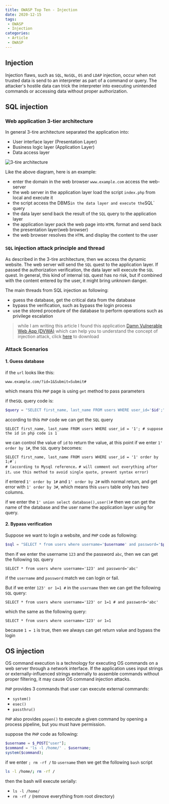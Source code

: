 ```yaml
---
title: OWASP Top Ten - Injection
date: 2020-12-15
tags:
 - OWASP
 - Injection
categories:
 - Article
 - OWASP
---
```


## Injection

Injection flaws, such as `SQL`, `NoSQL`, `OS` and `LDAP` injection, occur when not trusted data is send to an interpreter as part of a command or query. The attacker's hostile data can trick the interpreter into executing unintended commands or accessing data without proper authorization.



## SQL injection

### Web application 3-tier architecture

In general 3-tire architecture separated the application into:

- User interface layer (Presentation Layer)
- Business logic layer (Application Layer)
- Data access layer

![3-tire architecture](https://www.jinfonet.com/wp-content/uploads/2018/08/3-tier_architecture-460x275.png)

Like the above diagram, here is an example:

- enter the domain in the web browser `www.example.com` access the web-server
- the web server in the application layer load the script `index.php` from local and execute it
- the script access the DBMS` in the data layer and execute the `SQL` query
- the data layer send back the result of the `SQL` query to the application layer
- the application layer pack the web page into `HTML` format and send back the presentation layer(web browser) 
- the web browser resolves the `HTML` and display the content to the user



### `SQL` injection attack principle and thread

As described in the 3-tire architecture, then we access the dynamic website. The web server will send the `SQL` quest to the application layer. If passed the authorization verification, the data layer will execute the `SQL` quest. In general, this kind of internal `SQL` quest has no risk, but if combined with the content entered by the user, it might bring unknown danger.

The main threads from SQL injection as following:
- guess the database, get the critical data from the database
- bypass the verification, such as bypass the login process
- use the stored procedure of the database to perform operations such as privilege escalation

> while I am writing this article I found this application [Damn Vulnerable Web App (DVWA)](http://www.dvwa.co.uk/) which can help you to understand the concept of injection attack, click [here](https://github.com/ethicalhack3r/DVWA/archive/master.zip) to download



### Attack Scenarios

#### 1. Guess database

if the `url` looks like this:

``` 
www.example.com/?id=1&Submit=Submit#
```

which means this `PHP` page is using `get` method to pass parameters

if the`SQL` query code is:

``` php
$query = "SELECT first_name, last_name FROM users WHERE user_id='$id';";
```

according to this `PHP` code we can get the `SQL` query

``` mysql
SELECT first_name, last_name FROM users WHERE user_id = '1'; # suppose the id in php code is 1
```

we can control  the value of `id` to return the value, at this point if we enter `1' order by 1#`, the `SQL` query becomes:

``` mysql
SELECT first_name, last_name FROM users WHERE user_id = '1' order by 1;#`;
# (according to Mysql reference，# will comment out everything after it，use this method to avoid single quote, prevent syntax error)
```

if entered `1' order by 1#` and `1' order by 2#` with normal return, and get error with `1' order by 3#`, which means this `users` table only has two columns.

if we enter the  `1' union select database(),user()#` then we can get the name of the database and the user name the application layer using for query.



#### 2. Bypass verification

Suppose we want to login a website, and `PHP` code as following:

``` php
$sql = "SELECT * from users where username='$username' and password='$pwd'"
```

then if we enter the username `123` and the password `abc`, then we can get the following `SQL` query

``` mysql
SELECT * from users where username='123' and password='abc'
```

if the `username` and `password` match we can login or fail.

But if we enter `123' or 1=1 #` in the `username` then we can get the following `SQL` query:

``` mysql
SELECT * from users where username='123' or 1=1 # and password='abc'
```

which the same as the following query:

``` mysql
SELECT * from users where username='123' or 1=1
```

because `1 = 1` is true, then we always can get return value and bypass the login 



## OS injection

OS command execution is a technology for executing OS commands on a web server through a network interface. If the application uses input strings or externally-influenced strings externally to assemble commands without proper filtering, it may cause OS command injection attacks.

`PHP` provides 3 commands that user can execute external commands: 

- `system()`
- `esec()`
- `passthru()`

`PHP` also provides `popen()` to execute a given command by opening a process pipeline, but you must have permission.

suppose the `PHP` code as following:

``` php
$username = $_POST["user"];
$command = 'ls -l /home/' . $username;
system($command);
```

if we enter `; rm -rf /`  to `username` then we get the following `bash` script

``` bash
ls -l /home/; rm -rf /
```

then the bash will execute serially: 

- `ls -l /home/` 
-  `rm -rf /` (remove everything from root directory)

